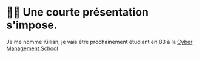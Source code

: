# 👨‍💻 Une courte présentation s'impose.
Je me nomme Killian, je vais être prochainement étudiant en B3 à la [Cyber Management School](https://kvrcybertechno.online/)

